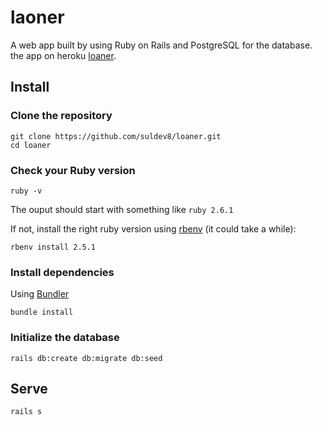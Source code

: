 # laoner

A web app built by using Ruby on Rails and PostgreSQL for the database. the app on heroku [loaner](https://loaner-1.herokuapp.com/).

## Install

### Clone the repository

```shell
git clone https://github.com/suldev8/loaner.git
cd loaner
```

### Check your Ruby version

```shell
ruby -v
```

The ouput should start with something like `ruby 2.6.1`

If not, install the right ruby version using [rbenv](https://github.com/rbenv/rbenv) (it could take a while):

```shell
rbenv install 2.5.1
```

### Install dependencies

Using [Bundler](https://github.com/bundler/bundler) 
```shell
bundle install
```

### Initialize the database

```shell
rails db:create db:migrate db:seed
```

## Serve

```shell
rails s
```
